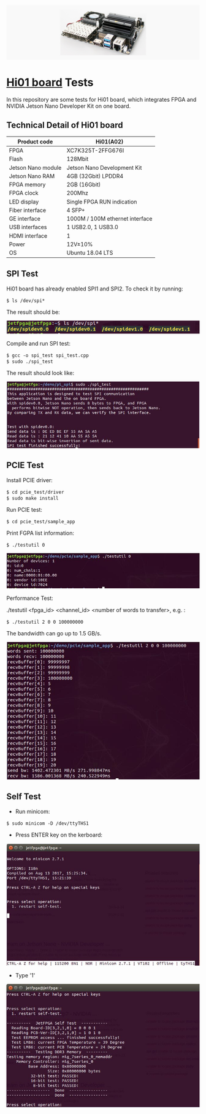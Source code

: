 <img src="./docs/images/hi01.png">


# [Hi01 board](http://www.gvi-tech.com/pro_detail/47.html) Tests
In this repository are some tests for Hi01 board, which integrates FPGA and NVIDIA Jetson Nano Developer Kit on one board.

## Technical Detail of Hi01 board

| Product code       | Hi01(A02)                       |
| ------------------ | ------------------------------- |
| FPGA               | XC7K325T-2FFG676I               |
| Flash              | 128Mbit                         |
| Jetson Nano module | Jetson Nano Development Kit     |
| Jetson Nano RAM    | 4GB (32Gbit) LPDDR4             |
| FPGA memory        | 2GB (16Gbit)                    |
| FPGA clock         | 200Mhz                          |
| LED display        | Single FPGA RUN indication      |
| Fiber interface    | 4 SFP+                          |
| GE interface       | 1000M / 100M ethernet interface |
| USB interfaces     | 1 USB2.0, 1 USB3.0              |
| HDMI interface     | 1                               |
| Power              | 12V±10%                         |
| OS                 | Ubuntu 18.04 LTS                |



## SPI Test
Hi01 board has already enabled SPI1 and SPI2. To check it by running:
```
$ ls /dev/spi*
```
The result should be:

<img src="docs/images/lsspi.png">

Compile and run SPI test:
```
$ gcc -o spi_test spi_test.cpp
$ sudo ./spi_test
```
The result should look like:

<img src="docs/images/spi_test.jpg">

## PCIE Test

Install PCIE driver:
```
$ cd pcie_test/driver
$ sudo make install
```

Run PCIE test:
```
$ cd pcie_test/sample_app
```

Print FGPA list information:
```
$ ./testutil 0
```

<img src="docs/images/pcie_test0.jpg">

Performance Test:

./testutil \<fpga_id\> \<channel_id\> \<number of words to transfer\>, e.g. :

```
$ ./testutil 2 0 0 100000000
```

The bandwidth can go up to 1.5 GB/s.

<img src="docs/images/pcie_test2.jpg">

## Self Test
* Run minicom:
```
$ sudo minicom -D /dev/ttyTHS1
```

* Press ENTER key on the kerboard:

<img src="docs/images/self_test1.jpg">

* Type '1'

<img src="docs/images/self_test2.jpg">